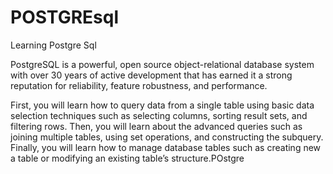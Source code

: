 # POSTGREsql
Learning Postgre Sql

PostgreSQL is a powerful, open source object-relational database system with over 30 years of active development that 
has earned it a strong reputation for reliability, feature robustness, and performance.



First, you will learn how to query data from a single table using basic data selection techniques such as selecting columns, sorting result sets, and filtering rows. 
Then, you will learn about the advanced queries such as joining multiple tables, using set operations, and constructing the subquery. 
Finally, you will learn how to manage database tables such as creating new a table or modifying an existing table’s structure.POstgre

